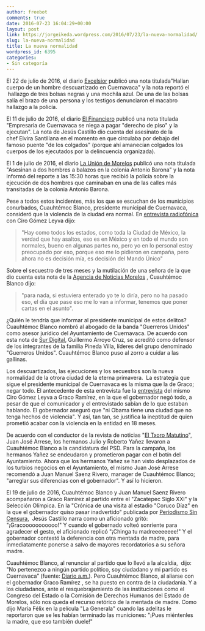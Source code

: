 ```yaml
---
author: freebot
comments: true
date: 2016-07-23 16:04:29+00:00
layout: post
link: https://jorgeikeda.wordpress.com/2016/07/23/la-nueva-normalidad/
slug: la-nueva-normalidad
title: La nueva normalidad
wordpress_id: 6395
categories:
- Sin categoría
---
```


El 22 de julio de 2016, el diario [Excelsior](http://m.excelsior.com.mx/nacional/2016/07/22/1106634) publicó una nota titulada"Hallan cuerpo de un hombre descuartizado en Cuernavaca" y la nota reportó el  hallazgo de tres bolsas negras y una mochila azul. De una de las bolsas salía el brazo de una persona y los testigos denunciaron el macabro hallazgo a la policía.

El 11 de julio de 2016, el diario [El Financiero](http://www.elfinanciero.com.mx/nacional/empresaria-de-cuernavaca-se-niega-a-pagar-derecho-piso-y-la-ejecutan.html) publicó una nota titulada "Empresaria de Cuernavaca se niega a pagar "derecho de piso" y la ejecutan". La nota de Jesús Castillo dio cuenta del asesinato de la chef Elvira Santillana en el momento en que circulaba por debajo del famoso puente "de los colgados" (porque ahí amanecían colgados los cuerpos de los ejecutados por la delincuencia organizada).

El 1 de julio de 2016, el diario [La Unión de Morelos](https://www.launion.com.mx/morelos/avances/noticias/91694-asesinan-a-dos-hombres-a-balazos-en-la-colonia-antonio-barona.html) publicó una nota titulada "Asesinan a dos hombres a balazos en la colonia Antonio Barona" y la nota informó del reporte a las 15:30 horas que recibió la policía sobre la ejecución de dos hombres que caminaban en una de las calles más transitadas de la colonia Antonio Barona.

Pese a todos estos incidentes, más los que se escuchan de los municipios conurbados, Cuauhtémoc Blanco, presidente municipal de Cuernavaca, consideró que la violencia de la ciudad era normal. En [entrevista radiofónica](http://www.radioformula.com.mx/notas.asp?Idn=611919&idFC=2016) con Ciro Gómez Leyva dijo:


<blockquote>"Hay como todos los estados, como toda la Ciudad de México, la verdad que hay asaltos, eso es en México y en todo el mundo son normales, bueno en algunas partes no, pero yo en lo personal estoy preocupado por eso, porque eso me lo pidieron en campaña, pero ahora no es decisión mía, es decisión del Mando Único"</blockquote>


Sobre el secuestro de tres meses y la mutilación de una señora de la que dio cuenta esta nota de la [Agencia de Noticias Morelos](http://www.adnmorelos.com/2016/07/13/liberan-mujer-secuestrada-gimnasio-jiutepec-le-cortaron-tres-dedos/) , Cuauhtémoc Blanco dijo:


<blockquote>"para nada, si estuviera enterado yo te lo diría, pero no ha pasado eso, el día que pase eso me lo van a informar, tenemos que poner cartas en el asunto".</blockquote>


¿Quién le tendría que informar al presidente municipal de estos delitos? Cuauhtémoc Blanco nombró al abogado de la banda "Guerreros Unidos" como asesor jurídico del Ayuntamiento de Cuernavaca. De acuerdo con esta nota de [Sur Digital](http://www.surdigital.com.mx/2016/07/21/nombra-el-cuauh-a-ex-defensor-legal-de-los-pineda-villa-como-asesor-juridico/), Guillermo Arroyo Cruz, se acreditó como defensor de los integrantes de la familia Pineda Villa, líderes del grupo denominado "Guerreros Unidos". Cuauhtémoc Blanco puso al zorro a cuidar a las gallinas.

Los descuartizados, las ejecuciones y los secuestros son la nueva normalidad de la otrora ciudad de la eterna primavera.  La estrategia que sigue el presidente municipal de Cuernavaca es la misma que la de Graco; negar todo. El antecedente de esta entrevista fue la [entrevista](http://www.radioformula.com.mx/notas.asp?Idn=611661&idFC=2016) del mismo Ciro Gómez Leyva a Graco Ramírez, en la que el gobernador negó todo, a pesar de que el comunicador y el entrevistado sabían de lo que estaban hablando. El gobernador aseguró que "ni Obama tiene una ciudad que no tenga hechos de violencia". Y así, tan tan, se justifica la ineptitud de quien prometió acabar con la violencia en la entidad en 18 meses.

De acuerdo con el conductor de la revista de noticias "[El Txoro Matutino](https://www.youtube.com/watch?time_continue=59&v=RQNdWqFcbOU)", Juan José Arrese, los hermanos Julio y Roberto Yañez llevaron a Cuauhtémoc Blanco a la candidatura del PSD. Para la campaña, los hermanos Yañez se endeudaron y prometieron pagar con el botín del Ayuntamiento. Ahora que los hermanos Yañez se han visto desplazados de los turbios negocios en el Ayuntamiento, el mismo Juan José Arrese recomendó a Juan Manuel Saenz Rivero, manager de Cuauhtémoc Blanco; "arreglar sus diferencias con el gobernador". Y así lo hicieron.

El 19 de julio de 2016, Cuauhtémoc Blanco y Juan Manuel Saenz Rivero acompañaron a Graco Ramírez al partido entre el "Zacatepec Siglo XXI" y la Selección Olímpica. En la "Crónica de una visita al estadio "Coruco Díaz" en la que el gobernador quiso pasar inadvertido" publicada por [Periodismo Sin Censura](http://www.periodismosincensura.com.mx/graco-sabe-que-la-gente-no-lo-quiere-y-le-vale-madres/),  Jesús Castillo narra como un aficionado gritó: "¡Gracooooooooooo!" Y cuando el gobernado volteó sonriente para agradecer el gesto, el aficionado replicó "¡Chinga tu madreeeeeeee!" Y el gobernador contestó la deferencia con otra mentada de madre, para inmediatamente ponerse a salvo de mayores recordatorios a su señora madre.

Cuauhtémoc Blanco, al renunciar al partido que lo llevó a la alcaldía,  dijo: "No pertenezco a ningún partido político, soy ciudadano y mi partido es Cuernavaca” (fuente: [Diario a.m.](http://amqueretaro.com/el-pais/mexico/2016/07/18/renuncia-cuauhtemoc-blanco-al-partido-que-lo-llevo-a-alcaldia-de-cuernavaca)). Pero Cuauhtémoc Blanco, al aliarse con el gobernador Graco Ramírez , se ha puesto en contra de la ciudadanía. Y a los ciudadanos, ante el resquebrajamiento de las instituciones como el Congreso del Estado o la Comisión de Derechos Humanos del Estado de Morelos, sólo nos queda el recurso retórico de la mentada de madre. Como dijo María Félix en la película "La Generala" cuando las adelitas le reportaron que se les habían terminado las municiones: "¡Pues miéntenles la madre, que eso también duele!"




